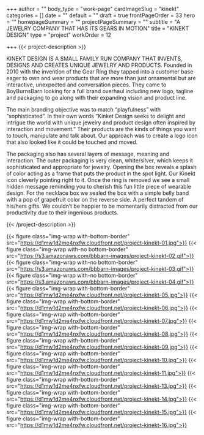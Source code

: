 +++
author = ""
body_type = "work-page"
cardImageSlug = "kinekt"
categories = []
date = ""
default = ""
draft = true
frontPageOrder = 33
hero = ""
homepageSummary = ""
projectPageSummary = ""
subtitle = "A JEWELRY COMPANY THAT HAS ITS GEARS IN MOTION"
title = "KINEKT DESIGN"
type = "project"
workOrder = 12

+++
{{< project-description >}} <p>KINEKT DESIGN IS A SMALL FAMILY RUN COMPANY THAT INVENTS, DESIGNS AND CREATES UNIQUE JEWELRY AND PRODUCTS. Founded in 2010 with the invention of the Gear Ring they tapped into a customer base eager to own and wear products that are more than just ornamental but are interactive, unexpected and conversation pieces. They came to BoyBurnsBarn looking for a full brand overhaul including new logo, tagline and packaging to go along with their expanding vision and product line.<p></p>The main branding objective was to match “playfulness” with “sophisticated”.  In their own words “Kinket Design seeks to delight and intrigue the world with unique jewelry and product design often inspired by interaction and movement.”  Their products are the kinds of things you want to touch, manipulate and talk about. Our approach was to create a logo icon that also looked like it could be touched and moved.<p></p>The packaging also has several layers of message, meaning and interaction. The outer packaging is very clean, white/silver, which keeps it sophisticated and appropriate for jewelry. Opening the box reveals a splash of color acting as a frame that puts the product in the spot light. Our Kinekt icon cleverly pointing right to it. Once the ring is removed we see a small hidden message reminding you to cherish this fun little piece of wearable design. For the necklace box we sealed the box with a simple belly band with a pop of grapefruit color on the reverse side. A perfect tandem of his/hers gifts. We couldn’t be happier to be momentarily distracted from our productivity due to their ingenious products.</p> {{< /project-description >}}

<div class="project-item">

{{< figure class="img-wrap with-bottom-border" src="https://d1mw1d2me4nxfw.cloudfront.net/project-kinekt-01.jpg">}}
{{< figure class="img-wrap with-no bottom-border" src="https://s3.amazonaws.com/bbbarn-images/project-kinekt-02.gif">}}
{{< figure class="img-wrap with-no bottom-border" src="https://s3.amazonaws.com/bbbarn-images/project-kinekt-03.gif">}}
{{< figure class="img-wrap with-no bottom-border" src="https://s3.amazonaws.com/bbbarn-images/project-kinekt-04.gif">}}
{{< figure class="img-wrap with-bottom-border" src="https://d1mw1d2me4nxfw.cloudfront.net/project-kinekt-05.jpg">}}
{{< figure class="img-wrap with-bottom-border" src="https://d1mw1d2me4nxfw.cloudfront.net/project-kinekt-06.jpg">}}
{{< figure class="img-wrap with-bottom-border" src="https://d1mw1d2me4nxfw.cloudfront.net/project-kinekt-07.jpg">}}
{{< figure class="img-wrap with-bottom-border" src="https://d1mw1d2me4nxfw.cloudfront.net/project-kinekt-08.jpg">}}
{{< figure class="img-wrap with-bottom-border" src="https://d1mw1d2me4nxfw.cloudfront.net/project-kinekt-09.jpg">}}
{{< figure class="img-wrap with-bottom-border" src="https://d1mw1d2me4nxfw.cloudfront.net/project-kinekt-10.jpg">}}
{{< figure class="img-wrap with-bottom-border" src="https://d1mw1d2me4nxfw.cloudfront.net/project-kinekt-11.jpg">}}
{{< figure class="img-wrap with-bottom-border" src="https://d1mw1d2me4nxfw.cloudfront.net/project-kinekt-13.jpg">}}
{{< figure class="img-wrap with-bottom-border" src="https://d1mw1d2me4nxfw.cloudfront.net/project-kinekt-14.jpg">}}
{{< figure class="img-wrap with-bottom-border" src="https://d1mw1d2me4nxfw.cloudfront.net/project-kinekt-15.jpg">}}
{{< figure class="img-wrap with-bottom-border" src="https://d1mw1d2me4nxfw.cloudfront.net/project-kinekt-16.jpg">}}
  
</div>